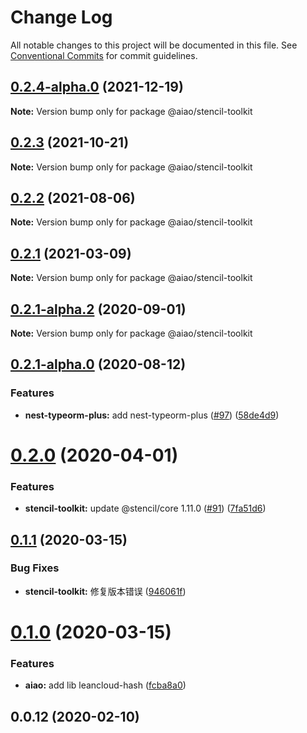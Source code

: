 # Change Log

All notable changes to this project will be documented in this file.
See [Conventional Commits](https://conventionalcommits.org) for commit guidelines.

## [0.2.4-alpha.0](https://github.com/aiao-io/aiao/compare/@aiao/stencil-toolkit@0.2.1-alpha.2...@aiao/stencil-toolkit@0.2.4-alpha.0) (2021-12-19)

**Note:** Version bump only for package @aiao/stencil-toolkit





## [0.2.3](https://github.com/aiao-io/aiao/compare/@aiao/stencil-toolkit@0.2.1...@aiao/stencil-toolkit@0.2.3) (2021-10-21)

**Note:** Version bump only for package @aiao/stencil-toolkit

## [0.2.2](https://github.com/aiao-io/aiao/compare/@aiao/stencil-toolkit@0.2.1-alpha.2...@aiao/stencil-toolkit@0.2.2) (2021-08-06)

**Note:** Version bump only for package @aiao/stencil-toolkit

## [0.2.1](https://github.com/aiao-io/aiao/compare/@aiao/stencil-toolkit@0.2.1-alpha.2...@aiao/stencil-toolkit@0.2.1) (2021-03-09)

**Note:** Version bump only for package @aiao/stencil-toolkit

## [0.2.1-alpha.2](https://github.com/aiao-io/aiao/compare/@aiao/stencil-toolkit@0.2.1-alpha.0...@aiao/stencil-toolkit@0.2.1-alpha.2) (2020-09-01)

**Note:** Version bump only for package @aiao/stencil-toolkit

## [0.2.1-alpha.0](https://github.com/aiao-io/aiao/compare/@aiao/stencil-toolkit@0.2.0...@aiao/stencil-toolkit@0.2.1-alpha.0) (2020-08-12)

### Features

- **nest-typeorm-plus:** add nest-typeorm-plus ([#97](https://github.com/aiao-io/aiao/issues/97)) ([58de4d9](https://github.com/aiao-io/aiao/commit/58de4d9f6595824d86f59d4018ea4065c84f58fa))

# [0.2.0](https://github.com/aiao-io/aiao/compare/@aiao/stencil-toolkit@0.1.1...@aiao/stencil-toolkit@0.2.0) (2020-04-01)

### Features

- **stencil-toolkit:** update @stencil/core 1.11.0 ([#91](https://github.com/aiao-io/aiao/issues/91)) ([7fa51d6](https://github.com/aiao-io/aiao/commit/7fa51d63a6dd441afbb44aaf180c4c33ae44e72b))

## [0.1.1](https://github.com/aiao-io/aiao/compare/@aiao/stencil-toolkit@0.1.0...@aiao/stencil-toolkit@0.1.1) (2020-03-15)

### Bug Fixes

- **stencil-toolkit:** 修复版本错误 ([946061f](https://github.com/aiao-io/aiao/commit/946061f3ae0fd1e4bc65997a7a156594604830ea))

# [0.1.0](https://github.com/aiao-io/aiao/compare/@aiao/stencil-toolkit@0.0.12...@aiao/stencil-toolkit@0.1.0) (2020-03-15)

### Features

- **aiao:** add lib leancloud-hash ([fcba8a0](https://github.com/aiao-io/aiao/commit/fcba8a08ada67b9054f7adc6369a4bcc8a4c06a0))

## 0.0.12 (2020-02-10)
